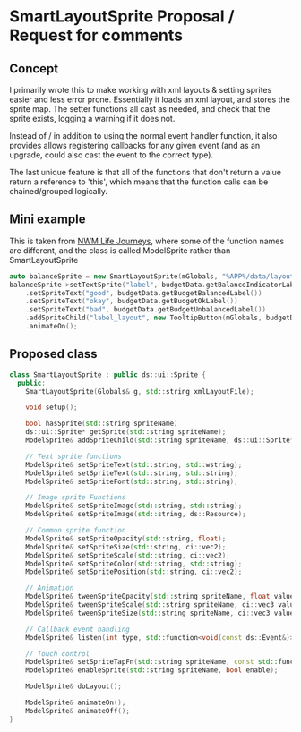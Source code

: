 # SmartLayoutSprite Proposal / Request for comments

## Concept

I primarily wrote this to make working with xml layouts & setting sprites easier and less error prone.
Essentially it loads an xml layout, and stores the sprite map. The setter
functions all cast as needed, and check that the sprite exists, logging a
warning if it does not.

Instead of / in addition to using the normal event handler function, it also
provides allows registering callbacks for any given event (and as an upgrade,
could also cast the event to the correct type).

The last unique feature is that all of the functions that don't return a value
return a reference to 'this', which means that the function calls can be
chained/grouped logically.

## Mini example

This is taken from [NWM Life Journeys](https://github.com/Downstream/nwm_life_journeys),
where some of the function names are different, and the class is called
ModelSprite rather than SmartLayoutSprite

```c++
auto balanceSprite = new SmartLayoutSprite(mGlobals, "%APP%/data/layouts/component/balance.xml");
balanceSprite->setTextSprite("label", budgetData.getBalanceIndicatorLabel())
    .setSpriteText("good", budgetData.getBudgetBalancedLabel())
    .setSpriteText("okay", budgetData.getBudgetOkLabel())
    .setSpriteText("bad", budgetData.getBudgetUnbalancedLabel())
    .addSpriteChild("label_layout", new TooltipButton(mGlobals, budgetData.getBalanceIndicatorLabel(),  budgetData.getBalanceIndicatorTooltip()))
    .animateOn();
```

## Proposed class

```c++
class SmartLayoutSprite : public ds::ui::Sprite {
  public:
    SmartLayoutSprite(Globals& g, std::string xmlLayoutFile);

    void setup();

    bool hasSprite(std::string spriteName)
    ds::ui::Sprite* getSprite(std::string spriteName);
    ModelSprite& addSpriteChild(std::string spriteName, ds::ui::Sprite* newChild);

    // Text sprite functions
    ModelSprite& setSpriteText(std::string, std::wstring);
    ModelSprite& setSpriteText(std::string, std::string);
    ModelSprite& setSpriteFont(std::string, std::string);

    // Image sprite Functions
    ModelSprite& setSpriteImage(std::string, std::string);
    ModelSprite& setSpriteImage(std::string, ds::Resource);

    // Common sprite function
    ModelSprite& setSpriteOpacity(std::string, float);
    ModelSprite& setSpriteSize(std::string, ci::vec2);
    ModelSprite& setSpriteScale(std::string, ci::vec2);
    ModelSprite& setSpriteColor(std::string, std::string);
    ModelSprite& setSpritePosition(std::string, ci::vec2);

    // Animation
    ModelSprite& tweenSpriteOpacity(std::string spriteName, float value, float duration, float delay, finishFn, updateFn);
    ModelSprite& tweenSpriteScale(std::string spriteName, ci::vec3 value, float duration, float delay, finishFn, updateFn);
    ModelSprite& tweenSpriteSize(std::string spriteName, ci::vec3 value, float duration, float delay, finishFn, updateFn);

    // Callback event handling
    ModelSprite& listen(int type, std::function<void(const ds::Event&)> callback);

    // Touch control
    ModelSprite& setSpriteTapFn(std::string spriteName, const std::function<void(ds::ui::Sprite*, const ci::vec3&)>& tapCallback);
    ModelSprite& enableSprite(std::string spriteName, bool enable);

    ModelSprite& doLayout();

    ModelSprite& animateOn();
    ModelSprite& animateOff();
}
```
